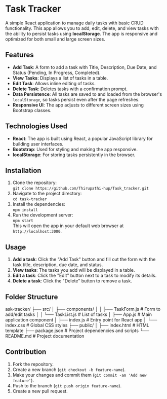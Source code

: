 # Task Tracker

A simple React application to manage daily tasks with basic CRUD functionality. This app allows you to add, edit, delete, and view tasks with the ability to persist tasks using **localStorage**. The app is responsive and optimized for both small and large screen sizes.

## Features
- **Add Task**: A form to add a task with Title, Description, Due Date, and Status (Pending, In Progress, Completed).
- **View Tasks**: Displays a list of tasks in a table.
- **Edit Task**: Allows inline editing of tasks.
- **Delete Task**: Deletes tasks with a confirmation prompt.
- **Data Persistence**: All tasks are saved to and loaded from the browser's `localStorage`, so tasks persist even after the page refreshes.
- **Responsive UI**: The app adjusts to different screen sizes using Bootstrap classes.

## Technologies Used
- **React**: The app is built using React, a popular JavaScript library for building user interfaces.
- **Bootstrap**: Used for styling and making the app responsive.
- **localStorage**: For storing tasks persistently in the browser.

## Installation
1. Clone the repository:  
   `git clone https://github.com/Thirupathi-hup/Task_tracker.git`
2. Navigate to the project directory:  
   `cd task-tracker`
3. Install the dependencies:  
   `npm install`
4. Run the development server:  
   `npm start`  
   This will open the app in your default web browser at `http://localhost:3000`.

## Usage
1. **Add a task**: Click the "Add Task" button and fill out the form with the task title, description, due date, and status.
2. **View tasks**: The tasks you add will be displayed in a table.
3. **Edit a task**: Click the "Edit" button next to a task to modify its details.
4. **Delete a task**: Click the "Delete" button to remove a task.

## Folder Structure
ask-tracker/ ├── src/ │ ├── components/ │ │ ├── TaskForm.js # Form to add/edit tasks │ │ └── TaskList.js # List of tasks │ ├── App.js # Main application component │ ├── index.js # Entry point for React app │ └── index.css # Global CSS styles ├── public/ │ ├── index.html # HTML template ├── package.json # Project dependencies and scripts └── README.md # Project documentation


## Contribution
1. Fork the repository.
2. Create a new branch (`git checkout -b feature-name`).
3. Make your changes and commit them (`git commit -am 'Add new feature'`).
4. Push to the branch (`git push origin feature-name`).
5. Create a new pull request.
